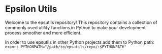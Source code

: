 # Epsilon Utils

Welcome to the epsutils repository! This repository contains a collection of commonly used utility functions in Python to make your development process smoother and more efficient.

In order to use epsutils in other Python projects add them to Python path:  
`export PYTHONPATH="/path/to/epsutils/repo/:$PYTHONPATH"`
